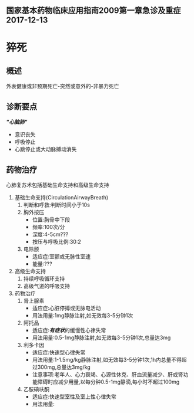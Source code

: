 国家基本药物临床应用指南2009第一章急诊及重症
2017-12-13
---------
# 猝死
## 概述
外表健康或非预期死亡-突然或意外的-非暴力死亡
## 诊断要点
***"心脑肺"***
+ 意识丧失
+ 呼吸停止
+ 心跳停止或大动脉搏动消失
## 药物治疗
心肺复苏术包括基础生命支持和高级生命支持
1. 基础生命支持(CirculationAirwayBreath)
	1. 判断和呼救:判断时间小于10s
	2. 胸外按压
		+ 位置:胸骨中下段
		+ 频率:100次/分
		+ 深度:4-5cm???
		+ 按压与呼吸比例:30:2
	3. 电除颤
		+ 适应症:室颤或无脉性室速
		+ 能量:???
2. 高级生命支持
	1. 持续呼吸循环支持
	2. 高级气道的呼吸支持
3. 药物治疗
	1. 肾上腺素
		+ 适应症:心脏停搏或无脉电活动
		+ 用法用量:1mg静脉注射,如无效每3-5分钟1次
	2. 阿托品
		+ 适应症:***有症状***的缓慢性心律失常
		+ 用法用量:0.5-1mg静脉注射,如无效每3-5分钟1次,总量达3mg
	3. 利多卡因
		+ 适应症:快速型心律失常
		+ 用法用量:1-1.5mg/kg静脉注射,如无效每3-5分钟1次,1h内总量不得超过300mg,总量达3mg/kg
		+ 注意事项:老年人、心力衰竭、心源性休克、肝血流量减少、肝或肾功能障碍时应减少用量,以每分钟0.5-1mg静滴,每小时不超过100mg
	4. 乙胺碘呋酮
		+ 适应症:快速型室性及室上性心律失常
		+ 用法用量: